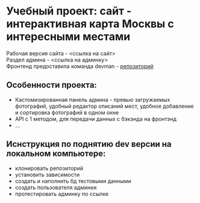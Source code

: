 # Учебный проект: сайт - интерактивная карта Москвы с интересными местами
Рабочая версия сайта - <ссылка на сайт>\
Раздел админа - <ссылка на админку>\
Фронтенд предоставила команда devman - [репозиторий](https://github.com/devmanorg/where-to-go-frontend)

## Особенности проекта:
- Кастомизированная панель админа - превью загружаемых фотографий, удобный редактор описаний мест, удобное добавление и сортировка фотографий в одном окне 
- API с 1 методом, для передачи данных с бэкэнда на фронтэнд
- ...

## Иснструкция по поднятию dev версии на локальном компьютере:
- клонировать репозиторий
- установить зависимости
- создать и наполнить бд тестовыми данными
- создать пользователя админки
- протестировать админку по ссылке